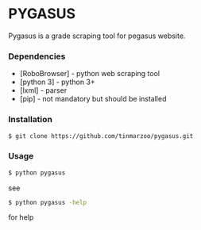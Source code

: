 # PYGASUS

Pygasus is a grade scraping tool for pegasus website.


### Dependencies

* [RoboBrowser] - python web scraping tool
* [python 3] - python 3+
* [lxml] - parser
* [pip] - not mandatory but should be installed


### Installation

```sh
$ git clone https://github.com/tinmarzoo/pygasus.git
```
### Usage

```sh
$ python pygasus
```

see
```sh
$ python pygasus -help 
```
for help
